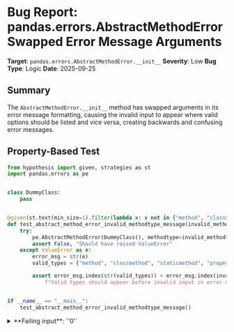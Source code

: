 # Bug Report: pandas.errors.AbstractMethodError Swapped Error Message Arguments

**Target**: `pandas.errors.AbstractMethodError.__init__`
**Severity**: Low
**Bug Type**: Logic
**Date**: 2025-09-25

## Summary

The `AbstractMethodError.__init__` method has swapped arguments in its error message formatting, causing the invalid input to appear where valid options should be listed and vice versa, creating backwards and confusing error messages.

## Property-Based Test

```python
from hypothesis import given, strategies as st
import pandas.errors as pe


class DummyClass:
    pass


@given(st.text(min_size=1).filter(lambda x: x not in {"method", "classmethod", "staticmethod", "property"}))
def test_abstract_method_error_invalid_methodtype_message(invalid_methodtype):
    try:
        pe.AbstractMethodError(DummyClass(), methodtype=invalid_methodtype)
        assert False, "Should have raised ValueError"
    except ValueError as e:
        error_msg = str(e)
        valid_types = {"method", "classmethod", "staticmethod", "property"}

        assert error_msg.index(str(valid_types)) < error_msg.index(invalid_methodtype), \
            f"Valid types should appear before invalid input in error message, got: {error_msg}"


if __name__ == "__main__":
    test_abstract_method_error_invalid_methodtype_message()
```

<details>

<summary>
**Failing input**: `'0'`
</summary>
```
Traceback (most recent call last):
  File "/home/npc/pbt/agentic-pbt/worker_/21/hypo.py", line 12, in test_abstract_method_error_invalid_methodtype_message
    pe.AbstractMethodError(DummyClass(), methodtype=invalid_methodtype)
    ~~~~~~~~~~~~~~~~~~~~~~^^^^^^^^^^^^^^^^^^^^^^^^^^^^^^^^^^^^^^^^^^^^^
  File "/home/npc/miniconda/lib/python3.13/site-packages/pandas/errors/__init__.py", line 297, in __init__
    raise ValueError(
        f"methodtype must be one of {methodtype}, got {types} instead."
    )
ValueError: methodtype must be one of 0, got {'method', 'property', 'classmethod', 'staticmethod'} instead.

During handling of the above exception, another exception occurred:

Traceback (most recent call last):
  File "/home/npc/pbt/agentic-pbt/worker_/21/hypo.py", line 23, in <module>
    test_abstract_method_error_invalid_methodtype_message()
    ~~~~~~~~~~~~~~~~~~~~~~~~~~~~~~~~~~~~~~~~~~~~~~~~~~~~~^^
  File "/home/npc/pbt/agentic-pbt/worker_/21/hypo.py", line 10, in test_abstract_method_error_invalid_methodtype_message
    def test_abstract_method_error_invalid_methodtype_message(invalid_methodtype):
                   ^^^
  File "/home/npc/miniconda/lib/python3.13/site-packages/hypothesis/core.py", line 2124, in wrapped_test
    raise the_error_hypothesis_found
  File "/home/npc/pbt/agentic-pbt/worker_/21/hypo.py", line 18, in test_abstract_method_error_invalid_methodtype_message
    assert error_msg.index(str(valid_types)) < error_msg.index(invalid_methodtype), \
           ~~~~~~~~~~~~~~~^^^^^^^^^^^^^^^^^^
ValueError: substring not found
Falsifying example: test_abstract_method_error_invalid_methodtype_message(
    invalid_methodtype='0',  # or any other generated value
)
```
</details>

## Reproducing the Bug

```python
import pandas.errors as pe


class DummyClass:
    pass


try:
    pe.AbstractMethodError(DummyClass(), methodtype="invalid_type")
except ValueError as e:
    print(f"Error message: {e}")
    print()
    print("Analysis:")
    print(f"  The error says 'methodtype must be one of invalid_type'")
    print(f"  But 'invalid_type' is the INVALID value we passed")
    print(f"  The valid values {{'method', 'classmethod', 'staticmethod', 'property'}} appear after 'got'")
    print()
    print("Expected format:")
    print("  methodtype must be one of {'method', 'classmethod', 'staticmethod', 'property'}, got invalid_type instead.")
```

<details>

<summary>
ValueError with backwards error message formatting
</summary>
```
Error message: methodtype must be one of invalid_type, got {'property', 'classmethod', 'method', 'staticmethod'} instead.

Analysis:
  The error says 'methodtype must be one of invalid_type'
  But 'invalid_type' is the INVALID value we passed
  The valid values {'method', 'classmethod', 'staticmethod', 'property'} appear after 'got'

Expected format:
  methodtype must be one of {'method', 'classmethod', 'staticmethod', 'property'}, got invalid_type instead.
```
</details>

## Why This Is A Bug

This violates Python's standard error message conventions where validation errors follow the pattern "parameter must be one of [valid options], got [invalid value] instead." The current implementation at line 298 of `/home/npc/miniconda/lib/python3.13/site-packages/pandas/errors/__init__.py` has the f-string template variables swapped, placing the invalid user input (`methodtype`) where the valid options should appear, and the valid options set (`types`) where the invalid input should be shown. This makes error messages confusing and harder to debug, as developers expect to see what values ARE valid first, followed by what they incorrectly provided. The backwards format contradicts patterns used throughout pandas and the broader Python ecosystem, where similar error messages correctly show valid options before invalid input.

## Relevant Context

The bug is in the `AbstractMethodError` class constructor which validates the `methodtype` parameter. This error class is used internally by pandas to indicate when abstract methods need to be implemented in concrete classes. While the error is correctly raised for invalid methodtypes, the message formatting makes it harder for developers to understand what went wrong.

The error message pattern used elsewhere in pandas follows the correct convention. For example:
- In `pandas/io/sql.py`: "engine must be one of 'auto', 'sqlalchemy'"
- In `pandas/io/parquet.py`: "engine must be one of 'pyarrow', 'fastparquet'"

Documentation: https://pandas.pydata.org/docs/reference/api/pandas.errors.AbstractMethodError.html
Source code: https://github.com/pandas-dev/pandas/blob/main/pandas/errors/__init__.py#L298

## Proposed Fix

```diff
--- a/pandas/errors/__init__.py
+++ b/pandas/errors/__init__.py
@@ -295,7 +295,7 @@ class AbstractMethodError(NotImplementedError):
         types = {"method", "classmethod", "staticmethod", "property"}
         if methodtype not in types:
             raise ValueError(
-                f"methodtype must be one of {methodtype}, got {types} instead."
+                f"methodtype must be one of {types}, got {methodtype} instead."
             )
         self.methodtype = methodtype
         self.class_instance = class_instance
```